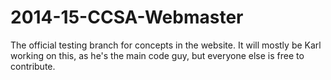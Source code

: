 2014-15-CCSA-Webmaster
======================

The official testing branch for concepts in the website. It will mostly be Karl working on this, as he's the main code guy, but everyone else is free to contribute.
